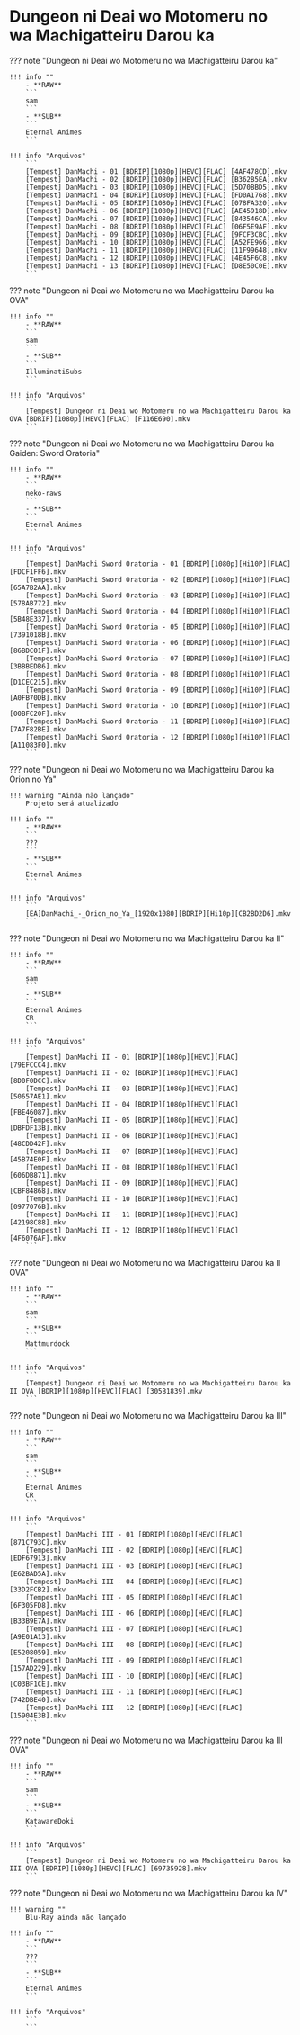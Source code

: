 # Dungeon ni Deai wo Motomeru no wa Machigatteiru Darou ka

??? note "Dungeon ni Deai wo Motomeru no wa Machigatteiru Darou ka"

    !!! info ""
        - **RAW**
        ```
        sam
        ```
        - **SUB**
        ```
        Eternal Animes
        ```

    !!! info "Arquivos"
        ```
        [Tempest] DanMachi - 01 [BDRIP][1080p][HEVC][FLAC] [4AF478CD].mkv
        [Tempest] DanMachi - 02 [BDRIP][1080p][HEVC][FLAC] [B362B5EA].mkv
        [Tempest] DanMachi - 03 [BDRIP][1080p][HEVC][FLAC] [5D70BBD5].mkv
        [Tempest] DanMachi - 04 [BDRIP][1080p][HEVC][FLAC] [FD0A1768].mkv
        [Tempest] DanMachi - 05 [BDRIP][1080p][HEVC][FLAC] [078FA320].mkv
        [Tempest] DanMachi - 06 [BDRIP][1080p][HEVC][FLAC] [AE45918D].mkv
        [Tempest] DanMachi - 07 [BDRIP][1080p][HEVC][FLAC] [843546CA].mkv
        [Tempest] DanMachi - 08 [BDRIP][1080p][HEVC][FLAC] [06F5E9AF].mkv
        [Tempest] DanMachi - 09 [BDRIP][1080p][HEVC][FLAC] [9FCF3CBC].mkv
        [Tempest] DanMachi - 10 [BDRIP][1080p][HEVC][FLAC] [A52FE966].mkv
        [Tempest] DanMachi - 11 [BDRIP][1080p][HEVC][FLAC] [11F99648].mkv
        [Tempest] DanMachi - 12 [BDRIP][1080p][HEVC][FLAC] [4E45F6C8].mkv
        [Tempest] DanMachi - 13 [BDRIP][1080p][HEVC][FLAC] [D8E50C0E].mkv
        ```

??? note "Dungeon ni Deai wo Motomeru no wa Machigatteiru Darou ka OVA"

    !!! info ""
        - **RAW**
        ```
        sam
        ```
        - **SUB**
        ```
        IlluminatiSubs
        ```

    !!! info "Arquivos"
        ```
        [Tempest] Dungeon ni Deai wo Motomeru no wa Machigatteiru Darou ka OVA [BDRIP][1080p][HEVC][FLAC] [F116E690].mkv
        ```

??? note "Dungeon ni Deai wo Motomeru no wa Machigatteiru Darou ka Gaiden: Sword Oratoria"

    !!! info ""
        - **RAW**
        ```
        neko-raws
        ```
        - **SUB**
        ```
        Eternal Animes
        ```

    !!! info "Arquivos"
        ```
        [Tempest] DanMachi Sword Oratoria - 01 [BDRIP][1080p][Hi10P][FLAC] [FDCF1FF6].mkv
        [Tempest] DanMachi Sword Oratoria - 02 [BDRIP][1080p][Hi10P][FLAC] [65A7B2AA].mkv
        [Tempest] DanMachi Sword Oratoria - 03 [BDRIP][1080p][Hi10P][FLAC] [578AB772].mkv
        [Tempest] DanMachi Sword Oratoria - 04 [BDRIP][1080p][Hi10P][FLAC] [5B48E337].mkv
        [Tempest] DanMachi Sword Oratoria - 05 [BDRIP][1080p][Hi10P][FLAC] [7391018B].mkv
        [Tempest] DanMachi Sword Oratoria - 06 [BDRIP][1080p][Hi10P][FLAC] [86BDC01F].mkv
        [Tempest] DanMachi Sword Oratoria - 07 [BDRIP][1080p][Hi10P][FLAC] [3BBBEDB6].mkv
        [Tempest] DanMachi Sword Oratoria - 08 [BDRIP][1080p][Hi10P][FLAC] [D1CEC215].mkv
        [Tempest] DanMachi Sword Oratoria - 09 [BDRIP][1080p][Hi10P][FLAC] [A0FB70DB].mkv
        [Tempest] DanMachi Sword Oratoria - 10 [BDRIP][1080p][Hi10P][FLAC] [00BFC20F].mkv
        [Tempest] DanMachi Sword Oratoria - 11 [BDRIP][1080p][Hi10P][FLAC] [7A7F82BE].mkv
        [Tempest] DanMachi Sword Oratoria - 12 [BDRIP][1080p][Hi10P][FLAC] [A11083F0].mkv
        ```

??? note "Dungeon ni Deai wo Motomeru no wa Machigatteiru Darou ka Orion no Ya"

    !!! warning "Ainda não lançado"
        Projeto será atualizado

    !!! info ""
        - **RAW**
        ```
        ???
        ```
        - **SUB**
        ```
        Eternal Animes
        ```

    !!! info "Arquivos"
        ```
        [EA]DanMachi_-_Orion_no_Ya_[1920x1080][BDRIP][Hi10p][CB2BD2D6].mkv
        ```

??? note "Dungeon ni Deai wo Motomeru no wa Machigatteiru Darou ka II"

    !!! info ""
        - **RAW**
        ```
        sam
        ```
        - **SUB**
        ```
        Eternal Animes
        CR
        ```

    !!! info "Arquivos"
        ```
        [Tempest] DanMachi II - 01 [BDRIP][1080p][HEVC][FLAC] [79EFCCC4].mkv
        [Tempest] DanMachi II - 02 [BDRIP][1080p][HEVC][FLAC] [8D0F0DCC].mkv
        [Tempest] DanMachi II - 03 [BDRIP][1080p][HEVC][FLAC] [50657AE1].mkv
        [Tempest] DanMachi II - 04 [BDRIP][1080p][HEVC][FLAC] [FBE46087].mkv
        [Tempest] DanMachi II - 05 [BDRIP][1080p][HEVC][FLAC] [DBFDF13B].mkv
        [Tempest] DanMachi II - 06 [BDRIP][1080p][HEVC][FLAC] [48CDD42F].mkv
        [Tempest] DanMachi II - 07 [BDRIP][1080p][HEVC][FLAC] [45B74E0F].mkv
        [Tempest] DanMachi II - 08 [BDRIP][1080p][HEVC][FLAC] [606DB871].mkv
        [Tempest] DanMachi II - 09 [BDRIP][1080p][HEVC][FLAC] [CBF84868].mkv
        [Tempest] DanMachi II - 10 [BDRIP][1080p][HEVC][FLAC] [0977076B].mkv
        [Tempest] DanMachi II - 11 [BDRIP][1080p][HEVC][FLAC] [42198C88].mkv
        [Tempest] DanMachi II - 12 [BDRIP][1080p][HEVC][FLAC] [4F6076AF].mkv
        ```

??? note "Dungeon ni Deai wo Motomeru no wa Machigatteiru Darou ka II OVA"

    !!! info ""
        - **RAW**
        ```
        sam
        ```
        - **SUB**
        ```
        Mattmurdock
        ```

    !!! info "Arquivos"
        ```
        [Tempest] Dungeon ni Deai wo Motomeru no wa Machigatteiru Darou ka II OVA [BDRIP][1080p][HEVC][FLAC] [305B1839].mkv
        ```

??? note "Dungeon ni Deai wo Motomeru no wa Machigatteiru Darou ka III"

    !!! info ""
        - **RAW**
        ```
        sam
        ```
        - **SUB**
        ```
        Eternal Animes
        CR
        ```

    !!! info "Arquivos"
        ```
        [Tempest] DanMachi III - 01 [BDRIP][1080p][HEVC][FLAC] [871C793C].mkv
        [Tempest] DanMachi III - 02 [BDRIP][1080p][HEVC][FLAC] [EDF67913].mkv
        [Tempest] DanMachi III - 03 [BDRIP][1080p][HEVC][FLAC] [E62BAD5A].mkv
        [Tempest] DanMachi III - 04 [BDRIP][1080p][HEVC][FLAC] [33D2FCB2].mkv
        [Tempest] DanMachi III - 05 [BDRIP][1080p][HEVC][FLAC] [6F305FD8].mkv
        [Tempest] DanMachi III - 06 [BDRIP][1080p][HEVC][FLAC] [B33B9E7A].mkv
        [Tempest] DanMachi III - 07 [BDRIP][1080p][HEVC][FLAC] [A9E01A13].mkv
        [Tempest] DanMachi III - 08 [BDRIP][1080p][HEVC][FLAC] [E5208059].mkv
        [Tempest] DanMachi III - 09 [BDRIP][1080p][HEVC][FLAC] [157AD229].mkv
        [Tempest] DanMachi III - 10 [BDRIP][1080p][HEVC][FLAC] [C03BF1CE].mkv
        [Tempest] DanMachi III - 11 [BDRIP][1080p][HEVC][FLAC] [742DBE40].mkv
        [Tempest] DanMachi III - 12 [BDRIP][1080p][HEVC][FLAC] [15904E3B].mkv
        ```

??? note "Dungeon ni Deai wo Motomeru no wa Machigatteiru Darou ka III OVA"

    !!! info ""
        - **RAW**
        ```
        sam
        ```
        - **SUB**
        ```
        KatawareDoki
        ```

    !!! info "Arquivos"
        ```
        [Tempest] Dungeon ni Deai wo Motomeru no wa Machigatteiru Darou ka III OVA [BDRIP][1080p][HEVC][FLAC] [69735928].mkv
        ```

??? note "Dungeon ni Deai wo Motomeru no wa Machigatteiru Darou ka IV"

    !!! warning ""
        Blu-Ray ainda não lançado

    !!! info ""
        - **RAW**
        ```
        ???
        ```
        - **SUB**
        ```
        Eternal Animes
        ```

    !!! info "Arquivos"
        ```
        ```